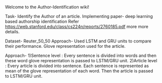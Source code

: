 Welcome to the Author-Identification wiki!

Task- Identify the Author of an article. 
Implementing paper- deep learning based authorship identification
Refer https://web.stanford.edu/class/cs224n/reports/2760185.pdf more more details.

Dataset- Reuter_50_50 Approach- Used LSTM and GRU units to compare their performance. Glove representation used for the article.

Approach-
1)Sentence level : 
Every sentence is divided into words and then these word glove representation is passed to LSTM/GRU unit.
2)Article level : 
Every article is divided into sentence. Each sentence is represented as mean of the glove representation of each word. Then the article is passed to LSTM/GRU unit.

